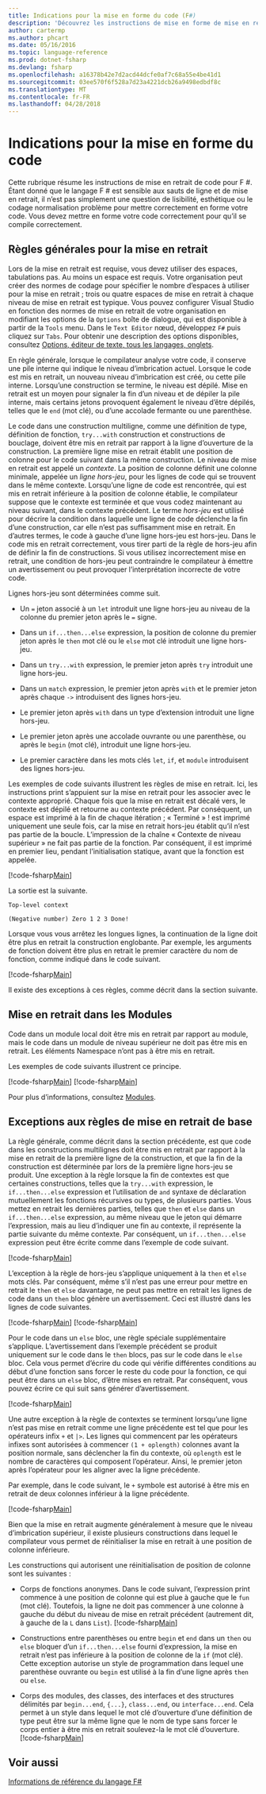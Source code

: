 ```yaml
---
title: Indications pour la mise en forme du code (F#)
description: 'Découvrez les instructions de mise en forme de mise en retrait code pour le langage de programmation pour une meilleure lisibilité, esthétique, la normalisation et la compilation F #.'
author: cartermp
ms.author: phcart
ms.date: 05/16/2016
ms.topic: language-reference
ms.prod: dotnet-fsharp
ms.devlang: fsharp
ms.openlocfilehash: a16378b42e7d2acd44dcfe0af7c68a55e4be41d1
ms.sourcegitcommit: 03ee570f6f528a7d23a4221dcb26a9498edbdf8c
ms.translationtype: MT
ms.contentlocale: fr-FR
ms.lasthandoff: 04/28/2018
---
```

# <a name="code-formatting-guidelines"></a>Indications pour la mise en forme du code

Cette rubrique résume les instructions de mise en retrait de code pour F #. Étant donné que le langage F # est sensible aux sauts de ligne et de mise en retrait, il n’est pas simplement une question de lisibilité, esthétique ou le codage normalisation problème pour mettre correctement en forme votre code. Vous devez mettre en forme votre code correctement pour qu’il se compile correctement.


## <a name="general-rules-for-indentation"></a>Règles générales pour la mise en retrait
Lors de la mise en retrait est requise, vous devez utiliser des espaces, tabulations pas. Au moins un espace est requis. Votre organisation peut créer des normes de codage pour spécifier le nombre d’espaces à utiliser pour la mise en retrait ; trois ou quatre espaces de mise en retrait à chaque niveau de mise en retrait est typique. Vous pouvez configurer Visual Studio en fonction des normes de mise en retrait de votre organisation en modifiant les options de la `Options` boîte de dialogue, qui est disponible à partir de la `Tools` menu. Dans le `Text Editor` nœud, développez `F#` puis cliquez sur `Tabs`. Pour obtenir une description des options disponibles, consultez [Options, éditeur de texte, tous les langages, onglets](https://msdn.microsoft.com/library/7sffa753.aspx).

En règle générale, lorsque le compilateur analyse votre code, il conserve une pile interne qui indique le niveau d’imbrication actuel. Lorsque le code est mis en retrait, un nouveau niveau d’imbrication est créé, ou cette pile interne. Lorsqu’une construction se termine, le niveau est dépilé. Mise en retrait est un moyen pour signaler la fin d’un niveau et de dépiler la pile interne, mais certains jetons provoquent également le niveau d’être dépilés, telles que le `end` (mot clé), ou d’une accolade fermante ou une parenthèse.

Le code dans une construction multiligne, comme une définition de type, définition de fonction, `try...with` construction et constructions de bouclage, doivent être mis en retrait par rapport à la ligne d’ouverture de la construction. La première ligne mise en retrait établit une position de colonne pour le code suivant dans la même construction. Le niveau de mise en retrait est appelé un *contexte*. La position de colonne définit une colonne minimale, appelée un *ligne hors-jeu*, pour les lignes de code qui se trouvent dans le même contexte. Lorsqu’une ligne de code est rencontrée, qui est mis en retrait inférieure à la position de colonne établie, le compilateur suppose que le contexte est terminée et que vous codez maintenant au niveau suivant, dans le contexte précédent. Le terme *hors-jeu* est utilisé pour décrire la condition dans laquelle une ligne de code déclenche la fin d’une construction, car elle n’est pas suffisamment mise en retrait. En d’autres termes, le code à gauche d’une ligne hors-jeu est hors-jeu. Dans le code mis en retrait correctement, vous tirer parti de la règle de hors-jeu afin de définir la fin de constructions. Si vous utilisez incorrectement mise en retrait, une condition de hors-jeu peut contraindre le compilateur à émettre un avertissement ou peut provoquer l’interprétation incorrecte de votre code.

Lignes hors-jeu sont déterminées comme suit.


- Un `=` jeton associé à un `let` introduit une ligne hors-jeu au niveau de la colonne du premier jeton après le `=` signe.


- Dans un `if...then...else` expression, la position de colonne du premier jeton après le `then` mot clé ou le `else` mot clé introduit une ligne hors-jeu.


- Dans un `try...with` expression, le premier jeton après `try` introduit une ligne hors-jeu.


- Dans un `match` expression, le premier jeton après `with` et le premier jeton après chaque `->` introduisent des lignes hors-jeu.


- Le premier jeton après `with` dans un type d’extension introduit une ligne hors-jeu.


- Le premier jeton après une accolade ouvrante ou une parenthèse, ou après le `begin` (mot clé), introduit une ligne hors-jeu.


- Le premier caractère dans les mots clés `let`, `if`, et `module` introduisent des lignes hors-jeu.


Les exemples de code suivants illustrent les règles de mise en retrait. Ici, les instructions print s’appuient sur la mise en retrait pour les associer avec le contexte approprié. Chaque fois que la mise en retrait est décalé vers, le contexte est dépilé et retourne au contexte précédent. Par conséquent, un espace est imprimé à la fin de chaque itération ; « Terminé » ! est imprimé uniquement une seule fois, car la mise en retrait hors-jeu établit qu’il n’est pas partie de la boucle. L’impression de la chaîne « Contexte de niveau supérieur » ne fait pas partie de la fonction. Par conséquent, il est imprimé en premier lieu, pendant l’initialisation statique, avant que la fonction est appelée.

[!code-fsharp[Main](../../../samples/snippets/fsharp/code-formatting/snippet1.fs)]

La sortie est la suivante.

```
Top-level context

(Negative number) Zero 1 2 3 Done!
```

Lorsque vous vous arrêtez les longues lignes, la continuation de la ligne doit être plus en retrait la construction englobante. Par exemple, les arguments de fonction doivent être plus en retrait le premier caractère du nom de fonction, comme indiqué dans le code suivant.

[!code-fsharp[Main](../../../samples/snippets/fsharp/code-formatting/snippet2.fs)]

Il existe des exceptions à ces règles, comme décrit dans la section suivante.


## <a name="indentation-in-modules"></a>Mise en retrait dans les Modules
Code dans un module local doit être mis en retrait par rapport au module, mais le code dans un module de niveau supérieur ne doit pas être mis en retrait. Les éléments Namespace n’ont pas à être mis en retrait.

Les exemples de code suivants illustrent ce principe.

[!code-fsharp[Main](../../../samples/snippets/fsharp/code-formatting/snippet3.fs)]
[!code-fsharp[Main](../../../samples/snippets/fsharp/code-formatting/snippet4.fs)]

Pour plus d’informations, consultez [Modules](modules.md).


## <a name="exceptions-to-the-basic-indentation-rules"></a>Exceptions aux règles de mise en retrait de base
La règle générale, comme décrit dans la section précédente, est que code dans les constructions multilignes doit être mis en retrait par rapport à la mise en retrait de la première ligne de la construction, et que la fin de la construction est déterminée par lors de la première ligne hors-jeu se produit. Une exception à la règle lorsque la fin de contextes est que certaines constructions, telles que la `try...with` expression, le `if...then...else` expression et l’utilisation de `and` syntaxe de déclaration mutuellement les fonctions récursives ou types, de plusieurs parties. Vous mettez en retrait les dernières parties, telles que `then` et `else` dans un `if...then...else` expression, au même niveau que le jeton qui démarre l’expression, mais au lieu d’indiquer une fin au contexte, il représente la partie suivante du même contexte. Par conséquent, un `if...then...else` expression peut être écrite comme dans l’exemple de code suivant.

[!code-fsharp[Main](../../../samples/snippets/fsharp/code-formatting/snippet5.fs)]

L’exception à la règle de hors-jeu s’applique uniquement à la `then` et `else` mots clés. Par conséquent, même s’il n’est pas une erreur pour mettre en retrait le `then` et `else` davantage, ne peut pas mettre en retrait les lignes de code dans un `then` bloc génère un avertissement. Ceci est illustré dans les lignes de code suivantes.

[!code-fsharp[Main](../../../samples/snippets/fsharp/code-formatting/snippet6.fs)]
[!code-fsharp[Main](../../../samples/snippets/fsharp/code-formatting/snippet7.fs)]

Pour le code dans un `else` bloc, une règle spéciale supplémentaire s’applique. L’avertissement dans l’exemple précédent se produit uniquement sur le code dans le `then` blocs, pas sur le code dans le `else` bloc. Cela vous permet d’écrire du code qui vérifie différentes conditions au début d’une fonction sans forcer le reste du code pour la fonction, ce qui peut être dans un `else` bloc, d’être mises en retrait. Par conséquent, vous pouvez écrire ce qui suit sans générer d’avertissement.

[!code-fsharp[Main](../../../samples/snippets/fsharp/code-formatting/snippet8.fs)]

Une autre exception à la règle de contextes se terminent lorsqu’une ligne n’est pas mise en retrait comme une ligne précédente est tel que pour les opérateurs infix `+` et `|>`. Les lignes qui commencent par les opérateurs infixes sont autorisées à commencer `(1 + oplength)` colonnes avant la position normale, sans déclencher la fin du contexte, où `oplength` est le nombre de caractères qui composent l’opérateur. Ainsi, le premier jeton après l’opérateur pour les aligner avec la ligne précédente.

Par exemple, dans le code suivant, le `+` symbole est autorisé à être mis en retrait de deux colonnes inférieur à la ligne précédente.

[!code-fsharp[Main](../../../samples/snippets/fsharp/code-formatting/snippet9.fs)]

Bien que la mise en retrait augmente généralement à mesure que le niveau d’imbrication supérieur, il existe plusieurs constructions dans lequel le compilateur vous permet de réinitialiser la mise en retrait à une position de colonne inférieure.

Les constructions qui autorisent une réinitialisation de position de colonne sont les suivantes :


- Corps de fonctions anonymes. Dans le code suivant, l’expression print commence à une position de colonne qui est plue à gauche que le `fun` (mot clé). Toutefois, la ligne ne doit pas commencer à une colonne à gauche du début du niveau de mise en retrait précédent (autrement dit, à gauche de la `L` dans `List`).
[!code-fsharp[Main](../../../samples/snippets/fsharp/code-formatting/snippet10.fs)]

- Constructions entre parenthèses ou entre `begin` et `end` dans un `then` ou `else` bloquer d’un `if...then...else` fourni d’expression, la mise en retrait n’est pas inférieure à la position de colonne de la `if` (mot clé). Cette exception autorise un style de programmation dans lequel une parenthèse ouvrante ou `begin` est utilisé à la fin d’une ligne après `then` ou `else`.


- Corps des modules, des classes, des interfaces et des structures délimités par `begin...end`, `{...}`, `class...end`, ou `interface...end`. Cela permet à un style dans lequel le mot clé d’ouverture d’une définition de type peut être sur la même ligne que le nom de type sans forcer le corps entier à être mis en retrait soulevez-la le mot clé d’ouverture.
[!code-fsharp[Main](../../../samples/snippets/fsharp/code-formatting/snippet13.fs)]


## <a name="see-also"></a>Voir aussi
[Informations de référence du langage F#](index.md)
